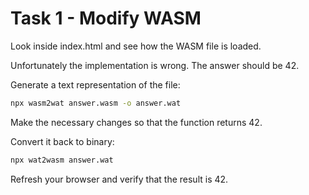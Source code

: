 # Task 1 - Modify WASM

Look inside index.html and see how the WASM file is loaded.

Unfortunately the implementation is wrong. The answer should be 42.

Generate a text representation of the file:
```sh
npx wasm2wat answer.wasm -o answer.wat
```

Make the necessary changes so that the function returns 42.

Convert it back to binary:
```sh
npx wat2wasm answer.wat
```

Refresh your browser and verify that the result is 42.